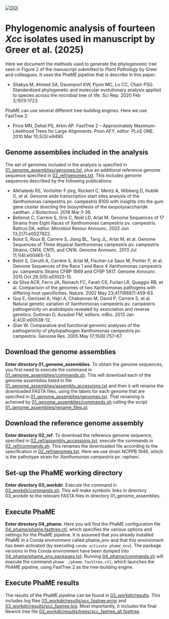 [![DOI](https://zenodo.org/badge/1003917332.svg)](https://doi.org/10.5281/zenodo.15713394)

# Phylogenomic analysis of fourteen *Xcc* isolates used in manuscript by Greer et al. (2025)

Here we document the methods used to generate the phylogenomic tree seen in Figure 2 of the manuscript submitted to *Plant Pathology* by Greer and colleagues. It uses the PhaME pipeline that is describe in this paper:
- Shakya M, Ahmed SA, Davenport KW, Flynn MC, Lo CC, Chain PSG. Standardized phylogenetic and molecular evolutionary analysis applied to species across the microbial tree of life. Sci Rep. 2020 Feb 3;10(1):1723. 

PhaME can use several different tree-building engines. Here we use FastTree 2:
- Price MN, Dehal PS, Arkin AP. FastTree 2 – Approximately Maximum-Likelihood Trees for Large Alignments. Poon AFY, editor. PLoS ONE. 2010 Mar 10;5(3):e9490. 

## Genome assemblies included in the analysis
The set of genomes included in the analysis is specified in [01_genome_assemblies/genomes.txt](01_genome_assemblies/genomes.txt), plus an additional reference genome sequence specified in [02_ref/genomes.txt](02_ref/genomes.txt). This includes genome sequences described by the following publications:
- Alkhateeb RS, Vorhölter F jörg, Rückert C, Mentz A, Wibberg D, Hublik G, et al. Genome wide transcription start sites analysis of the Xanthomonas campestris pv. campestris B100 with insights into the gum gene cluster directing the biosynthesis of the exopolysaccharide xanthan. J Biotechnol. 2016 Mar;1–36. 
- Bellenot C, Carrère S, Gris C, Noël LD, Arlat M. Genome Sequences of 17 Strains from Eight Races of Xanthomonas campestris pv. campestris. Baltrus DA, editor. Microbiol Resour Announc. 2022 Jun 13;2(7):e0027922. 
- Bolot S, Roux B, Carrere S, Jiang BL, Tang JL, Arlat M, et al. Genome Sequences of Three Atypical Xanthomonas campestris pv. campestris Strains, CN14, CN15, and CN16. Genome Announc. 2013 Jul 11;1(4):e00465-13. 
- Bolot S, Cerutti A, Carrère S, Arlat M, Fischer-Le Saux M, Portier P, et al. Genome Sequences of the Race 1 and Race 4 Xanthomonas campestris pv. campestris Strains CFBP 1869 and CFBP 5817. Genome Announc. 2015 Oct 29;3(5):e01023-15. 
- da Silva ACR, Ferro JA, Reinach FC, Farah CS, Furlan LR, Quaggio RB, et al. Comparison of the genomes of two Xanthomonas pathogens with differing host specificities. Nature. 2002 May 23;417(6887):459–63. 
- Guy E, Genissel A, Hajri A, Chabannes M, David P, Carrere S, et al. Natural genetic variation of Xanthomonas campestris pv. campestris pathogenicity on arabidopsis revealed by association and reverse genetics. Guttman D, Ausubel FM, editors. mBio. 2013 Jan 4;4(3):e00538-12. 
- Qian W. Comparative and functional genomic analyses of the pathogenicity of phytopathogen Xanthomonas campestris pv. campestris. Genome Res. 2005 May 17;15(6):757–67. 

## Download the genome assemblies
**Enter directory 01_genome_assemblies**. To obtain the genome sequences, you first need to execute the command in [01_genome_assemblies/commands.sh](01_genome_assemblies/commands.sh). This will download each of the genome assemblies listed in file [01_genome_assemblies/assembly_accessions.txt](01_genome_assemblies/assembly_accessions.txt) and then it will rename the downloaded FASTA files, using the labels for each genome that are specified in [01_genome_assemblies/genomes.txt](01_genome_assemblies/genomes.txt). That renaming is acheived by [01_genome_assemblies/commands.sh](01_genome_assemblies/commands.sh) calling the script [01_genome_assemblies/rename_files.pl](01_genome_assemblies/rename_files.pl).

## Download the reference genome assembly
**Enter directory 02_ref**. To download the reference genome sequence, specified in [02_ref/assembly_accessions.txt](02_ref/assembly_accessions.txt), execute the commands in [02_ref/commands.sh](02_ref/commands.sh). This renames the downloaded file according to the specification in [02_ref/genomes.txt](02_ref/genomes.txt). Here we use strain NCPPB 1946, which is the pathotype strain for *Xanthomonas campestris* pv. *raphani*.

## Set-up the PhaME working directory
**Enter directory 03_workdir**. Execute the command in [03_workdir/commands.sh](03_workdir/commands.sh). This will make symbolic links in directory 03_workdir to the relevant FASTA files in directory 01_genome_assemblies.

## Execute PhaME
**Enter directory 04_phame**. Here you will find the PhaME configuration file [04_phame/phame.fasttree.ctl](04_phame/phame.fasttree.ctl), which specifies the various options and settings for the PhaME pipeline. It is assumed that you already installed PhaME in a Conda environment called phame_env and that this environment has been activated (by executing ```conda activate phame_env```). The package versions in this Conda environment have been dumped into [04_phame/phame_env_packages.txt](04_phame/phame_env_packages.txt). Running [04_phame/commands.sh](04_phame/commands.sh) will execute the command ```phame ./phame.fasttree.ctl```, which launches the PhAME pipeline, using FastTree 2 as the tree-building engine.

## Execute PhaME results
The results of the PhaME pipeline can be found in [03_workdir/results](03_workdir/results). This includes log files [03_workdir/results/xcc_fastree.error](03_workdir/results/xcc_fastree.error) and [03_workdir/results/xcc_fastree.log](03_workdir/results/xcc_fastree.log). Most importantly, it includes the final Newick tree file [03_workdir/results/trees/xcc_fastree_all.fasttree](03_workdir/results/trees/xcc_fastree_all.fasttree).
